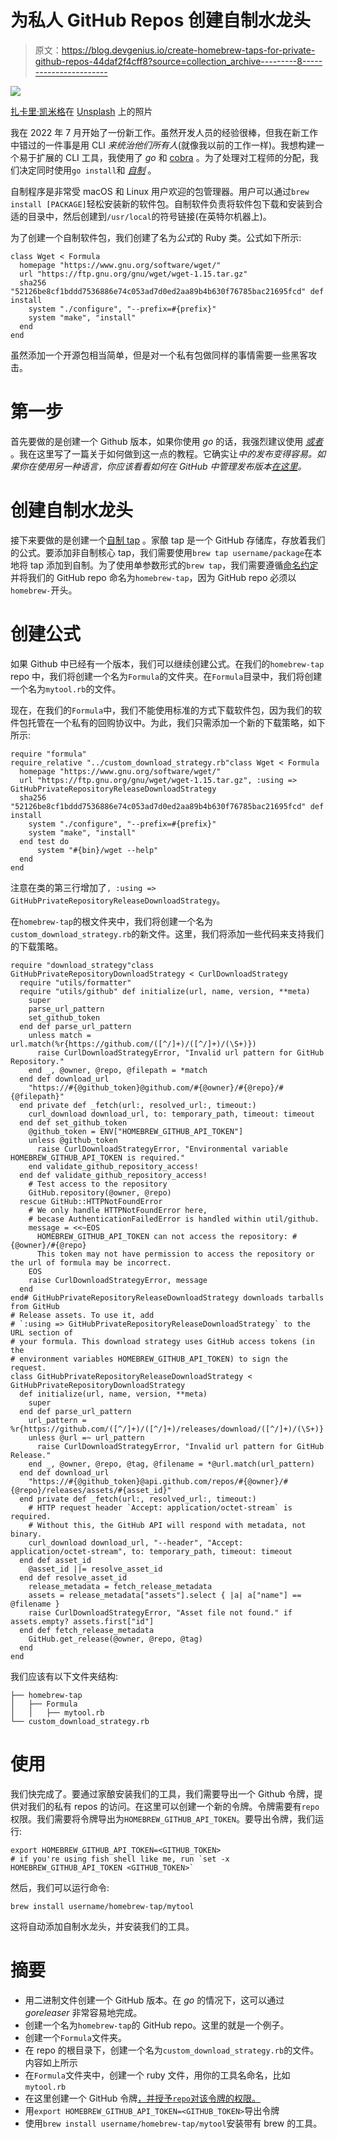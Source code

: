 # 为私人 GitHub Repos 创建自制水龙头

> 原文：<https://blog.devgenius.io/create-homebrew-taps-for-private-github-repos-44daf2f4cff8?source=collection_archive---------8----------------------->

![](img/56c80cfd785a8519c7f8f7d584a004cf.png)

[扎卡里·凯米格](https://unsplash.com/@zacharykeimig?utm_source=medium&utm_medium=referral)在 [Unsplash](https://unsplash.com?utm_source=medium&utm_medium=referral) 上的照片

我在 2022 年 7 月开始了一份新工作。虽然开发人员的经验很棒，但我在新工作中错过的一件事是用 CLI *来统治他们所有人*(就像我以前的工作一样)。我想构建一个易于扩展的 CLI 工具，我使用了 *go* 和 [cobra](https://github.com/spf13/cobra) 。为了处理对工程师的分配，我们决定同时使用`go install`和 [*自制*](https://brew.sh/) 。

自制程序是非常受 macOS 和 Linux 用户欢迎的包管理器。用户可以通过`brew install [PACKAGE]`轻松安装新的软件包。自制软件负责将软件包下载和安装到合适的目录中，然后创建到`/usr/local`的符号链接(在英特尔机器上)。

为了创建一个自制软件包，我们创建了名为*公式*的 Ruby 类。公式如下所示:

```
class Wget < Formula
  homepage "https://www.gnu.org/software/wget/"
  url "https://ftp.gnu.org/gnu/wget/wget-1.15.tar.gz"
  sha256 "52126be8cf1bddd7536886e74c053ad7d0ed2aa89b4b630f76785bac21695fcd" def install
    system "./configure", "--prefix=#{prefix}"
    system "make", "install"
  end
end
```

虽然添加一个开源包相当简单，但是对一个私有包做同样的事情需要一些黑客攻击。

# 第一步

首先要做的是创建一个 Github 版本，如果你使用 *go* 的话，我强烈建议使用 [*或者*](https://github.com/goreleaser/goreleaser) 。我在这里写了一篇关于如何做到这一点的教程。它确实让*中的发布变得容易。如果你在使用另一种语言，你应该看看如何在 GitHub 中管理发布版本[在这里](https://docs.github.com/en/repositories/releasing-projects-on-github/managing-releases-in-a-repository)。*

# 创建自制水龙头

接下来要做的是创建一个[自制 tap](https://docs.brew.sh/Taps) 。家酿 tap 是一个 GitHub 存储库，存放着我们的公式。要添加非自制核心 tap，我们需要使用`brew tap username/package`在本地将 tap 添加到自制。为了使用单参数形式的`brew tap`，我们需要遵循[命名约定](https://docs.brew.sh/Taps#repository-naming-conventions-and-assumptions)并将我们的 GitHub repo 命名为`homebrew-tap`，因为 GitHub repo 必须以`homebrew-`开头。

# 创建公式

如果 Github 中已经有一个版本，我们可以继续创建公式。在我们的`homebrew-tap` repo 中，我们将创建一个名为`Formula`的文件夹。在`Formula`目录中，我们将创建一个名为`mytool.rb`的文件。

现在，在我们的`Formula`中，我们不能使用标准的方式下载软件包，因为我们的软件包托管在一个私有的回购协议中。为此，我们只需添加一个新的下载策略，如下所示:

```
require "formula"
require_relative "../custom_download_strategy.rb"class Wget < Formula
  homepage "https://www.gnu.org/software/wget/"
  url "https://ftp.gnu.org/gnu/wget/wget-1.15.tar.gz", :using => GitHubPrivateRepositoryReleaseDownloadStrategy 
  sha256 "52126be8cf1bddd7536886e74c053ad7d0ed2aa89b4b630f76785bac21695fcd" def install
    system "./configure", "--prefix=#{prefix}"
    system "make", "install"
  end test do
      system "#{bin}/wget --help"
  end
end
```

注意在类的第三行增加了`, :using => GitHubPrivateRepositoryReleaseDownloadStrategy`。

在`homebrew-tap`的根文件夹中，我们将创建一个名为`custom_download_strategy.rb`的新文件。这里，我们将添加一些代码来支持我们的下载策略。

```
require "download_strategy"class GitHubPrivateRepositoryDownloadStrategy < CurlDownloadStrategy
  require "utils/formatter"
  require "utils/github" def initialize(url, name, version, **meta)
    super
    parse_url_pattern
    set_github_token
  end def parse_url_pattern
    unless match = url.match(%r{https://github.com/([^/]+)/([^/]+)/(\S+)})
      raise CurlDownloadStrategyError, "Invalid url pattern for GitHub Repository."
    end _, @owner, @repo, @filepath = *match
  end def download_url
    "https://#{@github_token}@github.com/#{@owner}/#{@repo}/#{@filepath}"
  end private def _fetch(url:, resolved_url:, timeout:)
    curl_download download_url, to: temporary_path, timeout: timeout
  end def set_github_token
    @github_token = ENV["HOMEBREW_GITHUB_API_TOKEN"]
    unless @github_token
      raise CurlDownloadStrategyError, "Environmental variable HOMEBREW_GITHUB_API_TOKEN is required."
    end validate_github_repository_access!
  end def validate_github_repository_access!
    # Test access to the repository
    GitHub.repository(@owner, @repo)
  rescue GitHub::HTTPNotFoundError
    # We only handle HTTPNotFoundError here,
    # becase AuthenticationFailedError is handled within util/github.
    message = <<~EOS
      HOMEBREW_GITHUB_API_TOKEN can not access the repository: #{@owner}/#{@repo}
      This token may not have permission to access the repository or the url of formula may be incorrect.
    EOS
    raise CurlDownloadStrategyError, message
  end
end# GitHubPrivateRepositoryReleaseDownloadStrategy downloads tarballs from GitHub
# Release assets. To use it, add
# `:using => GitHubPrivateRepositoryReleaseDownloadStrategy` to the URL section of
# your formula. This download strategy uses GitHub access tokens (in the
# environment variables HOMEBREW_GITHUB_API_TOKEN) to sign the request.
class GitHubPrivateRepositoryReleaseDownloadStrategy < GitHubPrivateRepositoryDownloadStrategy
  def initialize(url, name, version, **meta)
    super
  end def parse_url_pattern
    url_pattern = %r{https://github.com/([^/]+)/([^/]+)/releases/download/([^/]+)/(\S+)}
    unless @url =~ url_pattern
      raise CurlDownloadStrategyError, "Invalid url pattern for GitHub Release."
    end _, @owner, @repo, @tag, @filename = *@url.match(url_pattern)
  end def download_url
    "https://#{@github_token}@api.github.com/repos/#{@owner}/#{@repo}/releases/assets/#{asset_id}"
  end private def _fetch(url:, resolved_url:, timeout:)
    # HTTP request header `Accept: application/octet-stream` is required.
    # Without this, the GitHub API will respond with metadata, not binary.
    curl_download download_url, "--header", "Accept: application/octet-stream", to: temporary_path, timeout: timeout
  end def asset_id
    @asset_id ||= resolve_asset_id
  end def resolve_asset_id
    release_metadata = fetch_release_metadata
    assets = release_metadata["assets"].select { |a| a["name"] == @filename }
    raise CurlDownloadStrategyError, "Asset file not found." if assets.empty? assets.first["id"]
  end def fetch_release_metadata
    GitHub.get_release(@owner, @repo, @tag)
  end
end
```

我们应该有以下文件夹结构:

```
├── homebrew-tap
│   ├── Formula
│   │   ├── mytool.rb
└── custom_download_strategy.rb
```

# 使用

我们快完成了。要通过家酿安装我们的工具，我们需要导出一个 Github 令牌，提供对我们的私有 repos 的访问。在这里可以创建一个新的令牌。令牌需要有`repo`权限。我们需要将令牌导出为`HOMEBREW_GITHUB_API_TOKEN`。要导出令牌，我们运行:

```
export HOMEBREW_GITHUB_API_TOKEN=<GITHUB_TOKEN>
# if you're using fish shell like me, run `set -x HOMEBREW_GITHUB_API_TOKEN <GITHUB_TOKEN>`
```

然后，我们可以运行命令:

```
brew install username/homebrew-tap/mytool
```

这将自动添加自制水龙头，并安装我们的工具。

# 摘要

*   用二进制文件创建一个 GitHub 版本。在 *go* 的情况下，这可以通过 *goreleaser* 非常容易地完成。
*   创建一个名为`homebrew-tap`的 GitHub repo。这里的就是一个例子。
*   创建一个`Formula`文件夹。
*   在 repo 的根目录下，创建一个名为`custom_download_strategy.rb`的文件。内容如上所示
*   在`Formula`文件夹中，创建一个 ruby 文件，用你的工具名命名，比如`mytool.rb`
*   在这里创建一个 GitHub 令牌[，并授予`repo`对该令牌的权限。](https://github.com/settings/tokens)
*   用`export HOMEBREW_GITHUB_API_TOKEN=<GITHUB_TOKEN>`导出令牌
*   使用`brew install username/homebrew-tap/mytool`安装带有 brew 的工具。